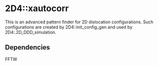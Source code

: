 # 2D4::xautocorr
This is an advanced pattern finder for 2D dislocation configurations. Such configurations are created by 2D4::init_config_gen and used by 2D4:.2D_DDD_simulation.

## Dependencies
FFTW

